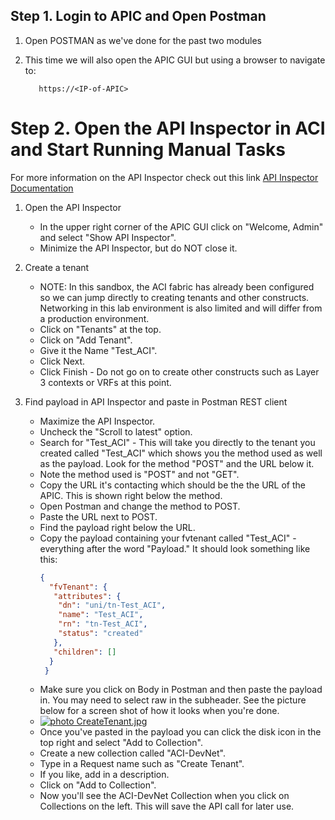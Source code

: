 ## Step 1. Login to APIC and Open Postman

1. Open POSTMAN as we've done for the past two modules

2. This time we will also open the APIC GUI but using a browser to navigate to:
    ```
	   https://<IP-of-APIC>
    ```

# Step 2. Open the API Inspector in ACI and Start Running Manual Tasks

For more information on the API Inspector check out this link <a href="http://www.cisco.com/c/en/us/td/docs/switches/datacenter/aci/apic/sw/1-x/api/rest/b_APIC_RESTful_API_User_Guide/b_IFC_RESTful_API_User_Guide_chapter_0100.html">API Inspector Documentation</a>

1. Open the API Inspector
    * In the upper right corner of the APIC GUI click on "Welcome, Admin" and select "Show API Inspector".
    * Minimize the API Inspector, but do NOT close it.

2. Create a tenant
    * NOTE: In this sandbox, the ACI fabric has already been configured so we can jump directly to creating tenants and other constructs. Networking in this lab environment is also limited and will differ from a production environment.
    * Click on "Tenants" at the top.
    * Click on "Add Tenant".
    * Give it the Name "Test_ACI".
    * Click Next.
    * Click Finish - Do not go on to create other constructs such as Layer 3 contexts or VRFs at this point.

3. Find payload in API Inspector and paste in Postman REST client
    * Maximize the API Inspector.
    * Uncheck the "Scroll to latest" option.
    * Search for "Test_ACI" - This will take you directly to the tenant you created called "Test_ACI" which shows you the method used as well as the payload. Look for the method "POST" and the URL below it.
    * Note the method used is "POST" and not "GET".
    * Copy the URL it's contacting which should be the the URL of the APIC. This is shown right below the method.
    * Open Postman and change the method to POST.
    * Paste the URL next to POST.
    * Find the payload right below the URL.
    * Copy the payload containing your fvtenant called "Test_ACI" - everything after the word "Payload." It should look something like this:
        ```json
        {
          "fvTenant": {
           "attributes": {
            "dn": "uni/tn-Test_ACI",
            "name": "Test_ACI",
            "rn": "tn-Test_ACI",
            "status": "created"
           },
           "children": []
          }
         }
        ```
    * Make sure you click on Body in Postman and then paste the payload in. You may need to select raw in the subheader. See the picture below for a screen shot of how it looks when you're done.
    * <a href="http://s25.photobucket.com/user/Goody3335/media/CreateTenant.jpg.html" target="_blank"><img src="http://i25.photobucket.com/albums/c93/Goody3335/CreateTenant.jpg" border="0" alt=" photo CreateTenant.jpg"/></a>
    * Once you've pasted in the payload you can click the disk icon in the top right and select "Add to Collection".
    * Create a new collection called "ACI-DevNet".
    * Type in a Request name such as "Create Tenant".
    * If you like, add in a description.
    * Click on "Add to Collection".
    * Now you'll see the ACI-DevNet Collection when you click on Collections on the left. This will save the API call for later use.
